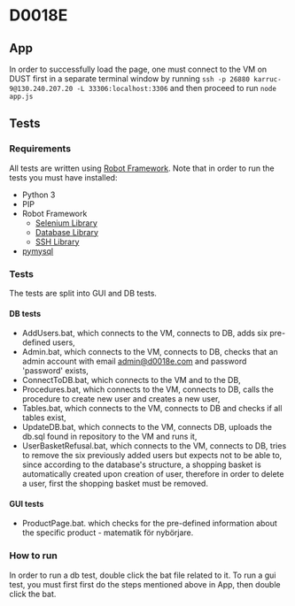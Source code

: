 # D0018E

## App
In order to successfully load the page, one must connect to the VM on DUST first in a separate terminal window by running `ssh -p 26880 karruc-9@130.240.207.20 -L 33306:localhost:3306` and then proceed to run `node app.js`


## Tests

### Requirements
All tests are written using [Robot Framework](https://robotframework.org/robotframework/latest/RobotFrameworkUserGuide.html).
Note that in order to run the tests you must have installed:
- Python 3
- PIP
- Robot Framework
  - [Selenium Library](https://github.com/robotframework/SeleniumLibrary)
  - [Database Library](https://franz-see.github.io/Robotframework-Database-Library/api/1.2.2/DatabaseLibrary.html)
  - [SSH Library](http://robotframework.org/SSHLibrary/SSHLibrary.html)
- [pymysql](https://pypi.org/project/PyMySQL/)

### Tests
The tests are split into GUI and DB tests.

#### DB tests
- AddUsers.bat, which connects to the VM, connects to DB, adds six pre-defined users,
- Admin.bat, which connects to the VM, connects to DB, checks that an admin account with email admin@d0018e.com and password 'password' exists,
- ConnectToDB.bat, which connects to the VM and to the DB,
- Procedures.bat, which connects to the VM, connects to DB, calls the procedure to create new user and creates a new user,
- Tables.bat, which connects to the VM, connects to DB and checks if all tables exist,
- UpdateDB.bat, which connects to the VM, connects DB, uploads the db.sql found in repository to the VM and runs it,
- UserBasketRefusal.bat, which connects to the VM, connects to DB, tries to remove the six previously added users but expects not to be able to, since according to the database's structure, a shopping basket is automatically created upon creation of user, therefore in order to delete a user, first the shopping basket must be removed.

#### GUI tests
- ProductPage.bat. which checks for the pre-defined information about the specific product - matematik för nybörjare.

### How to run
In order to run a db test, double click the bat file related to it.
To run a gui test, you must first first do the steps mentioned above in App, then double click the bat.
